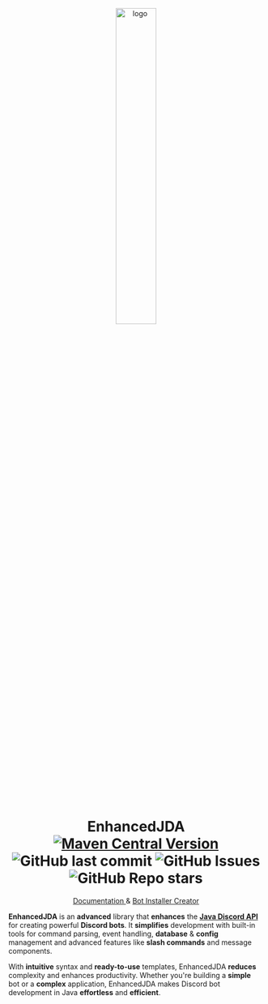 <p align="center">
    <a href="https://projectenhanced.dev" target="_blank">
        <img alt="logo" src="https://projectenhanced.dev/img/logo.png" width="40%"/>
    </a>
</p>
<h1 align="center">
    EnhancedJDA<br>
    <a target="_blank" href="https://central.sonatype.com/artifact/dev.projectenhanced/EnhancedJDA">
        <img alt="Maven Central Version" src="https://img.shields.io/maven-central/v/dev.projectenhanced/EnhancedJDA">
    </a>
    <img alt="GitHub last commit" src="https://img.shields.io/github/last-commit/KPGTB/EnhancedJDA">
    <img alt="GitHub Issues" src="https://img.shields.io/github/issues/KPGTB/EnhancedJDA">
    <img alt="GitHub Repo stars" src="https://img.shields.io/github/stars/KPGTB/EnhancedJDA?style=flat&color=yellow">
</h1>
<p align="center">
    <a href="https://projectenhanced.dev" target="_blank">
       Documentation
    </a> & <a href="https://projectenhanced.dev/enhancedjda/deployment">
       Bot Installer Creator
    </a>
</p>


**EnhancedJDA** is an **advanced** library that **enhances** the [**Java Discord API**](https://github.com/discord-jda/JDA)
for creating powerful **Discord bots**. It **simplifies** development with built-in tools for 
command parsing, event handling, **database** & **config** management and advanced features like **slash commands** and message components.

With **intuitive** syntax and **ready-to-use** templates, EnhancedJDA **reduces** complexity and enhances productivity. 
Whether you're building a **simple** bot or a **complex** application, EnhancedJDA makes 
Discord bot development in Java **effortless** and **efficient**.

